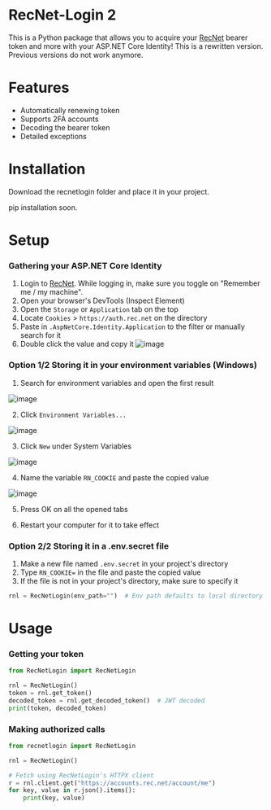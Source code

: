 # RecNet-Login 2
This is a Python package that allows you to acquire your [RecNet](https://rec.net/) bearer token and more with your ASP.NET Core Identity!
This is a rewritten version. Previous versions do not work anymore.

# Features
- Automatically renewing token
- Supports 2FA accounts
- Decoding the bearer token
- Detailed exceptions

# Installation
Download the recnetlogin folder and place it in your project.

pip installation soon.

# Setup
### Gathering your ASP.NET Core Identity
1. Login to [RecNet](https://rec.net/). While logging in, make sure you toggle on "Remember me / my machine".
2. Open your browser's DevTools (Inspect Element)
3. Open the `Storage` or `Application` tab on the top
4. Locate `Cookies` > `https://auth.rec.net` on the directory
5. Paste in `.AspNetCore.Identity.Application` to the filter or manually search for it
6. Double click the value and copy it 
![image](https://github.com/Jegarde/RecNet-Login/assets/13438202/1fa41865-f8e4-43d8-9749-5b8dec070e93)

### Option 1/2 Storing it in your environment variables (Windows)
1. Search for environment variables and open the first result

![image](https://github.com/Jegarde/RecNet-Login/assets/13438202/c35ebeb9-de31-46ba-a264-f02138560321)

2. Click `Environment Variables...`

![image](https://github.com/Jegarde/RecNet-Login/assets/13438202/dd341365-fa90-4145-82aa-94a12f91019a)

3. Click `New` under System Variables

![image](https://github.com/Jegarde/RecNet-Login/assets/13438202/2d098f6f-145c-4232-b9ed-86000622a077)

4. Name the variable `RN_COOKIE` and paste the copied value

![image](https://github.com/Jegarde/RecNet-Login/assets/13438202/1aa8cfe0-a7a2-4237-b19d-9787d49b225b)

5. Press OK on all the opened tabs

6. Restart your computer for it to take effect

### Option 2/2 Storing it in a .env.secret file
1. Make a new file named `.env.secret` in your project's directory
2. Type `RN_COOKIE=` in the file and paste the copied value
3. If the file is not in your project's directory, make sure to specify it
```py
rnl = RecNetLogin(env_path="")  # Env path defaults to local directory
```

# Usage

### Getting your token
```py
from RecNetLogin import RecNetLogin

rnl = RecNetLogin()
token = rnl.get_token()
decoded_token = rnl.get_decoded_token()  # JWT decoded
print(token, decoded_token)
```

### Making authorized calls
```py
from recnetlogin import RecNetLogin

rnl = RecNetLogin()

# Fetch using RecNetLogin's HTTPX client
r = rnl.client.get("https://accounts.rec.net/account/me")
for key, value in r.json().items():
    print(key, value)
```
